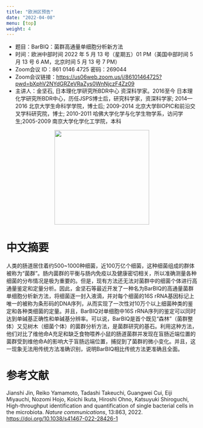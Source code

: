 ```yaml
---
title: "欧洲区预告"
date: "2022-04-08"
menu: [top]
weight: 4
---
```


- 题目：BarBIQ：菌群高通量单细胞分析新方法
- 时间：欧洲中部时间 2022 年 5 月 13 号（星期五）01 PM（美国中部时间 5 月 13 号 6 AM，北京时间 5 月 13 号 7 PM）
- Zoom会议 ID：861 0146 4725 密码：269044
- Zoom会议链接：https://us06web.zoom.us/j/86101464725?pwd=bXphV2NYdGRZeVRaZys0WnNjczF4Zz09
- 主讲人：金坚石, 日本理化学研究所BDR中心 资深科学家。2016至今 日本理化学研究所BDR中心，历任JSPS博士后，研究科学家，资深科学家; 2014—2016 北京大学生命科学学院，博士后; 2009-2014 北京大学BIOPIC和前沿交叉学科研究院，博士; 2010-2011 哈佛大学化学与化学生物学系，访问学生;2005-2009 南京大学化学化工学院，本科


<div align="center">
<img src="https://i.imgur.com/OrBcsRt.jpg" height=250>
</div>

# 中文摘要

人类的肠道居住着约500~1000种细菌，近100万亿个细菌，这种细菌组成的群体被称为“菌群”。肠内菌群的平衡与肠内免疫以及健康密切相关，所以准确测量各种细菌的分布情况是极为重要的。但是，现有方法还无法对菌群中的细菌个体进行高通量鉴定和定量分析。因此，金坚石等最近开发了一种名为BarBIQ的高通量菌群单细胞分析新方法，将细菌逐一封入液滴，并对每个细菌的16S rRNA基因标记上唯一的被称为条形码的DNA序列，从而实现了一次性对10万个以上细菌种类的鉴定和各种类细菌的定量。并且，BarBIQ对单细胞中16S rRNA序列的鉴定可以同时达到单碱基正确性和单碱基分辨率。可以说，BarBIQ是首个既见“森林”（菌群整体）又见树木（细菌个体）的菌群分析方法，是菌群研究的基石。利用这种方法，他们对比了维他命A充足和缺乏食物喂养小鼠的肠道菌群并发现在盲肠近端位置的菌群受到维他命A的影响大于盲肠远端位置，捕捉到了菌群的微小变化。并且，这一现象无法用传统方法准确识别，说明BarBIQ相比传统方法更准确且全面。



# 参考文献
Jianshi Jin, Reiko Yamamoto, Tadashi Takeuchi, Guangwei Cui, Eiji Miyauchi, Nozomi Hojo, Koichi Ikuta, Hiroshi Ohno, Katsuyuki Shiroguchi, High-throughput identification and quantification of single bacterial cells in the microbiota. <i>Nature communications</i>, 13:863, 2022. https://doi.org/10.1038/s41467-022-28426-1